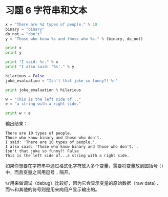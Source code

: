 # 习题 6 字符串和文本

```python
x = "There are %d types of people." % 10
binary = "binary"
do_not = "don't"
y = "Those who know %s and those who %s." % (binary, do_not)

print x
print y

print "I said: %r." % x
print "I also said: '%s'." % y

hilarious = False
joke_evaluation = "Isn't that joke so funny?! %r"

print joke_evaluation % hilarious

w = "This is the left side of..."
e = "a string with a right side."

print w + e
```

输出结果：
```
There are 10 types of people.
Those who know binary and those who don't.
I said: 'There are 10 types of people.'.
I also said: 'Those who know binary and those who don't.'.
Isn't that joke so funny?! False
This is the left side of...a string with a right side.
```

如果你想要在字符串中通过格式化字符放入多个变量，需要将变量放到圆括号 `()` 中，而且变量之间用逗号 `,` 隔开。

`%r`用来做调试（debug）比较好，因为它会显示变量的原始数据（raw data），而`%s`和其他的符号则是用来向用户显示输出的。